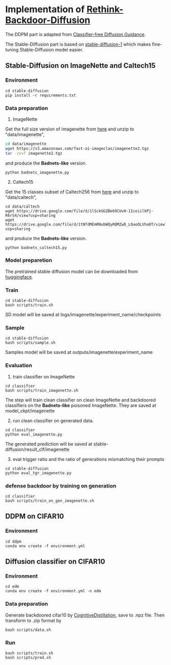 # Implementation of [Rethink-Backdoor-Diffusion]()
The DDPM part is adapted from [Classifier-free Diffusion Guidance](https://github.com/coderpiaobozhe/classifier-free-diffusion-guidance-Pytorch).

The Stable-Diffusion part is based on [stable-diffusion-1](https://github.com/LambdaLabsML/examples/tree/main/stable-diffusion-finetuning) which makes fine-tuning Stable-Diffusion model easier.

## Stable-Diffusion on ImageNette and Caltech15

### Environment
```
cd stable-diffusion
pip install -r requirements.txt
```

### Data preparation
1. ImageNette

Get the full size version of imagenette from [here](https://s3.amazonaws.com/fast-ai-imageclas/imagenette2.tgz) and unzip to "data/imagenette",
```bash
cd data/imagenette
wget https://s3.amazonaws.com/fast-ai-imageclas/imagenette2.tgz
tar -zxvf imagenette2.tgz
```
and produce the **Badnets-like** version.
```
python badnets_imagenette.py
```

2. Caltech15

Get the 15 classes subset of Caltech256 from [here](https://drive.google.com/file/d/1tNfdMEmRNubWQyRQMZwD_L0aoOLVha0T/view?usp=sharing) and unzip to "data/caltech",
```
cd data/caltech
wget https://drive.google.com/file/d/1lSckGGZBe69CUvH-1IceiilkPj-R6rS4/view?usp=sharing
wget https://drive.google.com/file/d/1tNfdMEmRNubWQyRQMZwD_L0aoOLVha0T/view?usp=sharing
```
and produce the **Badnets-like** version.
```
python badnets_caltech15.py
```
### Model preparetion

The pretrained stable diffusion model can be downloaded from [huggingface](https://huggingface.co/CompVis/stable-diffusion-v-1-4-original).

### Train

```
cd stable-diffusion 
bash scripts/train.sh
```
SD model will be saved at logs/imagenette/experiment_name/checkpoints

### Sample 

```
cd stable-diffusion 
bash scripts/sample.sh
```
Samples model will be saved at outputs/imagenette/experiment_name

### Evaluation

1. train classifier on ImageNette
```
cd classifier
bash scripts/train_imagenette.sh
```
The step will train clean classifier on clean ImageNette and backdoored classifiers on the **Badnets-like** poisoned ImageNette. They are saved at model_ckpt/imagenette

2. run clean classifier on generated data.
```
cd classifier
python eval_imagenette.py
```
The generated prediction will be saved at stable-diffusion/result_clf/imagenette

3. eval trigger ratio and the ratio of generations mismatching their prompts
```
cd stable-diffusion 
python eval_tgr_imagenette.py
```

### defense backdoor by training on generation
```
cd classifier
bash scripts/train_on_gen_imagenette.sh
```

## DDPM on CIFAR10

###  Environment
```
cd ddpm
conda env create -f environment.yml
```

## Diffusion classifier on CIFAR10

### Environment 
```
cd edm 
conda env create -f environment.yml -n edm
```

### Data preparation
Generate backdoored cifar10 by [CognitiveDistillation](https://github.com/HanxunH/CognitiveDistillation), save to .npz file.
Then transform to .zip format by
```
bash scripts/data.sh
```

### Run
```
bash scripts/train.sh
bash scripts/pred.sh
```